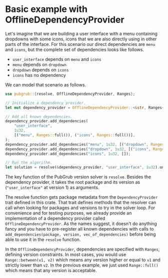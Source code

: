 # Basic example with OfflineDependencyProvider

Let's imagine that we are building a user interface with a menu containing
dropdowns with some icons, icons that we are also directly using in other parts
of the interface. For this scenario our direct dependencies are `menu` and
`icons`, but the complete set of dependencies looks like follows.

- `user_interface` depends on `menu` and `icons`
- `menu` depends on `dropdown`
- `dropdown` depends on `icons`
- `icons` has no dependency

We can model that scenario as follows.

```rust
use pubgrub::{resolve, OfflineDependencyProvider, Ranges};

// Initialize a dependency provider.
let mut dependency_provider = OfflineDependencyProvider::<&str, Ranges<u32>>::new();

// Add all known dependencies.
dependency_provider.add_dependencies(
    "user_interface",
    1u32,
    [("menu", Ranges::full()), ("icons", Ranges::full())],
);
dependency_provider.add_dependencies("menu", 1u32, [("dropdown", Ranges::full())]);
dependency_provider.add_dependencies("dropdown", 1u32, [("icons", Ranges::full())]);
dependency_provider.add_dependencies("icons", 1u32, []);

// Run the algorithm.
let solution = resolve(&dependency_provider, "user_interface", 1u32).unwrap();
```

The key function of the PubGrub version solver is `resolve`. Besides the
dependency provider, it takes the root package and its version as
(`"user_interface"` at version 1) as arguments.

The resolve function gets package metadata from the `DependencyProvider` trait
defined in this crate. That trait defines methods that the resolver can call
when looking for packages and versions to try in the solver loop. For
convenience and for testing purposes, we already provide an implementation of a
dependency provider called `OfflineDependencyProvider`. As the names suggest, it
doesn't do anything fancy and you have to pre-register all known dependencies
with calls to `add_dependencies(package, version, vec_of_dependencies)` before
being able to use it in the `resolve` function.

In the `OfflineDependencyProvider`, dependencies are specified with `Ranges`,
defining version constraints. In most cases, you would use
`Range::between(v1, v2)` which means any version higher or equal to `v1` and
strictly lower than `v2`. In the previous example, we just used `Range::full()`
which means that any version is acceptable.
